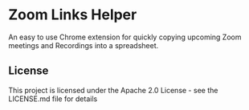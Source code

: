 # Zoom Links Helper

An easy to use Chrome extension for quickly copying upcoming Zoom meetings and Recordings into a spreadsheet.

## License

This project is licensed under the Apache 2.0 License - see the LICENSE.md file for details